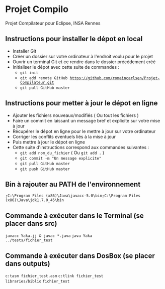 Projet Compilo
=============

Projet Compilateur pour Eclipse, INSA Rennes


Instructions pour installer le dépot en local
-------------

- Installer Git
- Créer un dossier sur votre ordinateur à l'endroit voulu pour le projet
- Ouvrir un terminal Git et ce rendre dans le dossier précédement créé
- Initialiser le dépot avec cette suite de commandes :
	* <code>git init</code>
	* <code>git add remote GitHub https://github.com/romaincarlsen/Projet-Compilateur.git</code>
	* <code>git pull GitHub master</code>


Instructions pour metter à jour le dépot en ligne
-------------
- Ajouter les fichiers nouveaux/modifiés ( Ou tout les fichiers )
- Faire un commit en laissant un message bref et explicite sur votre mise à jour
- Récupérer le dépot en ligne pour le mettre à jour sur votre ordinateur
- Corriger les conflits eventuels liés à la mise à jour
- Puis mettre à jour le dépot en ligne
- Cette suite d'instructions correspond aux commandes suivantes :
	* <code>git add nom_du_fichier</code> ( Ou <code>git add .</code> )
	* <code>git commit -m "Un message explicite"</code>
	* <code>git pull GitHub master</code>
	* <code>git push GitHub master</code>


Bin à rajouter au PATH de l'environnement
-------------
<code>;C:\Program Files (x86)\Java\javacc-5.0\bin;C:\Program Files (x86)\Java\jdk1.7.0_45\bin</code>


Commande à exécuter dans le Terminal (se placer dans src)
-------------
<code>javacc Yaka.jj & javac *.java</code>
<code>java Yaka ../tests/fichier_test</code>


Commande à exécuter dans DosBox (se placer dans outputs)
-------------
<code>c:tasm fichier_test.asm</code>
<code>c:tlink fichier_test libraries/biblio</code>
<code>fichier_test</code>
